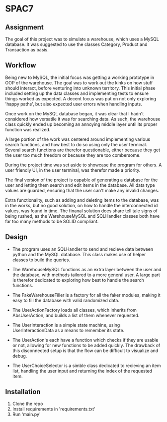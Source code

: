# SPAC7

## Assignment
The goal of this project was to simulate a warehouse, which uses a MySQL database.
It was suggested to use the classes Category, Product and Transaction as basis.

## Workflow

Being new to MySQL, the initial focus was getting a working prototype in OOP of the warehouse.
The goal was to work out the kinks on how stuff should interact, before venturing into unknown territory.
This initial phase included setting up the data classes and implementing tests to ensure things worked as expected.
A decent focus was put on not only exploring 'happy paths', but also expected user errors when handling inputs.

Once work on the MySQL database began, it was clear that I hadn't considered how versatile it was for searching data.
As such, the warehouse class quickly ended up becoming an annoying middle layer until its proper function was realized.

A large portion of the work was centered around implementing various search functions, and how best to do so using only the user terminal.
Several search functions are therefor questionable, either because they get the user too much freedom or because they are too combersome.

During the project time was set aside to showcase the program for others. A user friendly UI, in the user terminal, was therefor made a priority.

The final version of the project is capable of generating a database for the user and letting them search and edit items in the database. All data type values are guarded, ensuring that the user can't make any invalid changes.

Extra functionality, such as adding and deleting items to the database, was in the works, but no good solution, on how to handle the interconnected id values, was found in time.
The finanal solution does share tell tale signs of being rushed, as the WarehouseMySQL and SQLHandler classes both have far too many methods to be SOLID compliant.

## Design

- The program uses an SQLHandler to send and recieve data between python and the MySQL database. This class makes use of helper classes to build the queries.

- The WarehouseMySQL functions as an extra layer between the user and the database, with methods tailored to a more general user. A large part is therefor dedicated to exploring how best to handle the search functions.

- The FakeWarehouseFiller is a factory for all the faker modules, making it easy to fill the database with valid randomized data.

- The UserActionFactory loads all classes, which inherits from AbsUserAction, and builds a list of them whenever requested.

- The UserInteraction is a simple state machine, using UserInteractionData as a means to remember its state.

- The UserAction's each have a function which checks if they are usable or not, allowing for new functions to be added quickly. The drawback of this disconnected setup is that the flow can be difficult to visualize and debug.

- The UserChoiceSelector is a simble class dedicated to recieving an item list, handling the user input and returning the index of the requested item.

## Installation
1. Clone the repo
2. Install requirements in 'requirements.txt'
3. Run 'main.py'
